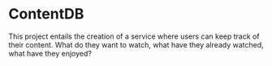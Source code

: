 # ContentDB

This project entails the creation of a service where users can keep track of their content. What do they want to watch, what have they already watched, what have they enjoyed?
